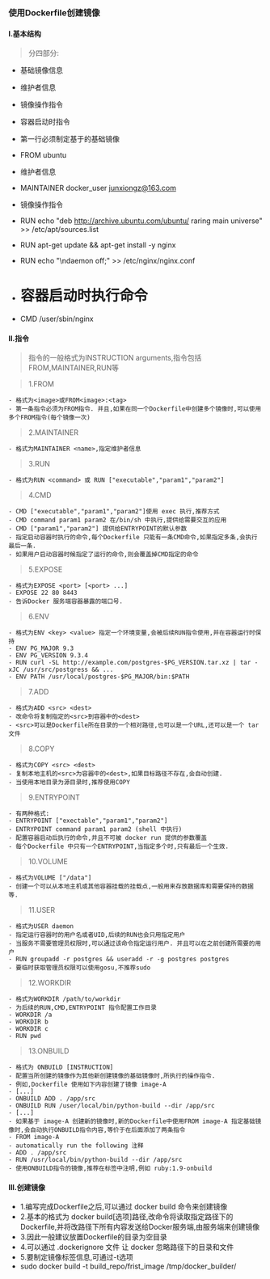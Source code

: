 ### 使用Dockerfile创建镜像

#### I.基本结构

  > 分四部分:

  - 基础镜像信息
  - 维护者信息
  - 镜像操作指令
  - 容器启动时指令

  - 第一行必须制定基于的基础镜像
  - FROM ubuntu

  - 维护者信息
  - MAINTAINER docker_user junxiongz@163.com

  - 镜像操作指令
  - RUN echo "deb http://archive.ubuntu.com/ubuntu/ raring main universe" >> /etc/apt/sources.list
  - RUN apt-get update && apt-get install -y nginx
  - RUN echo "\ndaemon off;" >> /etc/nginx/nginx.conf

  - # 容器启动时执行命令
  - CMD /user/sbin/nginx

#### II.指令

  > 指令的一般格式为INSTRUCTION arguments,指令包括FROM,MAINTAINER,RUN等

  > 1.FROM

    - 格式为<image>或FROM<image>:<tag>
    - 第一条指令必须为FROM指令. 并且,如果在同一个Dockerfile中创建多个镜像时,可以使用多个FROM指令(每个镜像一次)

  > 2.MAINTAINER

    - 格式为MAINTAINER <name>,指定维护者信息

  > 3.RUN

    - 格式为RUN <command> 或 RUN ["executable","param1","param2"]

  > 4.CMD

    - CMD ["executable","param1","param2"]使用 exec 执行,推荐方式
    - CMD command param1 param2 在/bin/sh 中执行,提供给需要交互的应用
    - CMD ["param1","param2"] 提供给ENTRYPOINT的默认参数
    - 指定启动容器时执行的命令,每个Dockerfile 只能有一条CMD命令,如果指定多条,会执行最后一条.
    - 如果用户启动容器时候指定了运行的命令,则会覆盖掉CMD指定的命令

  > 5.EXPOSE

    - 格式为EXPOSE <port> [<port> ...]
    - EXPOSE 22 80 8443
    - 告诉Docker 服务端容器暴露的端口号.

  > 6.ENV

    - 格式为ENV <key> <value> 指定一个环境变量,会被后续RUN指令使用,并在容器运行时保持
    - ENV PG_MAJOR 9.3
    - ENV PG_VERSION 9.3.4
    - RUN curl -SL http://example.com/postgres-$PG_VERSION.tar.xz | tar -xJC /usr/src/postgress && ...
    - ENV PATH /usr/local/postgres-$PG_MAJOR/bin:$PATH

  > 7.ADD

    - 格式为ADD <src> <dest>
    - 改命令将复制指定的<src>到容器中的<dest>
    - <src>可以是Dockerfile所在目录的一个相对路径,也可以是一个URL,还可以是一个 tar 文件

  > 8.COPY

    - 格式为COPY <src> <dest>
    - 复制本地主机的<src>为容器中的<dest>,如果目标路径不存在,会自动创建.
    - 当使用本地目录为源目录时,推荐使用COPY

  > 9.ENTRYPOINT

    - 有两种格式:
    - ENTRYPOINT ["exectable","param1","param2"]
    - ENTRYPOINT command param1 param2 (shell 中执行)
    - 配置容器启动后执行的命令,并且不可被 docker run 提供的参数覆盖
    - 每个Dockerfile 中只有一个ENTRYPOINT,当指定多个时,只有最后一个生效.

  > 10.VOLUME

    - 格式为VOLUME ["/data"]
    - 创建一个可以从本地主机或其他容器挂载的挂载点,一般用来存放数据库和需要保持的数据等.

  > 11.USER

    - 格式为USER daemon
    - 指定运行容器时的用户名或者UID,后续的RUN也会只用指定用户
    - 当服务不需要管理员权限时,可以通过该命令指定运行用户. 并且可以在之前创建所需要的用户
    - RUN groupadd -r postgres && useradd -r -g postgres postgres
    - 要临时获取管理员权限可以使用gosu,不推荐sudo

 > 12.WORKDIR

    - 格式为WORKDIR /path/to/workdir
    - 为后续的RUN,CMD,ENTRYPOINT 指令配置工作目录
    - WORKDIR /a
    - WORKDIR b
    - WORKDIR c
    - RUN pwd

 > 13.ONBUILD

    - 格式为 ONBUILD [INSTRUCTION]
    - 配置当所创建的镜像作为其他新创建镜像的基础镜像时,所执行的操作指令.
    - 例如,Dockerfile 使用如下内容创建了镜像 image-A
    - [...]
    - ONBUILD ADD . /app/src
    - ONBUILD RUN /user/local/bin/python-build --dir /app/src
    - [...]
    - 如果基于 image-A 创建新的镜像时,新的Dockerfile中使用FROM image-A 指定基础镜像时,会自动执行ONBUILD指令内容,等价于在后面添加了两条指令
    - FROM image-A
    - automatically run the following 注释
    - ADD . /app/src
    - RUN /usr/local/bin/python-build --dir /app/src
    - 使用ONBUILD指令的镜像,推荐在标签中注明,例如 ruby:1.9-onbuild

#### III.创建镜像

  - 1.编写完成Dockerfile之后,可以通过 docker build 命令来创建镜像
  - 2.基本的格式为 docker build[选项]路径,改命令将读取指定路径下的Dockerfile,并将改路径下所有内容发送给Docker服务端,由服务端来创建镜像
  - 3.因此一般建议放置Dockerfile的目录为空目录
  - 4.可以通过 .dockerignore 文件 让 docker 忽略路径下的目录和文件
  - 5.要制定镜像标签信息,可通过-t选项
  - sudo docker build -t build_repo/frist_image /tmp/docker_builder/
